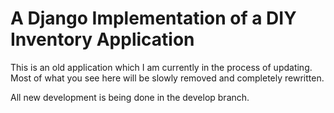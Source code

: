 A Django Implementation of a DIY Inventory Application
======================================================

This is an old application which I am currently in the process of updating. Most of what you see here will be slowly removed and completely rewritten.

All new development is being done in the develop branch.
